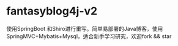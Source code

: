 # fantasyblog4j-v2
使用SpringBoot 和Shiro进行重写。简单易部署的Java博客，使用SpringMVC+Mybatis+Mysql，适合新手学习研究，欢迎fork &amp;&amp; star
